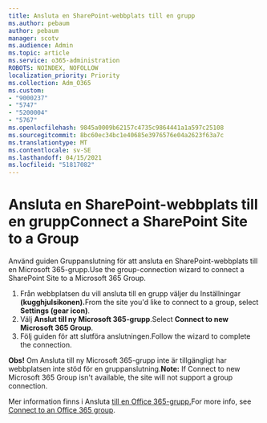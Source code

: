 ```yaml
---
title: Ansluta en SharePoint-webbplats till en grupp
ms.author: pebaum
author: pebaum
manager: scotv
ms.audience: Admin
ms.topic: article
ms.service: o365-administration
ROBOTS: NOINDEX, NOFOLLOW
localization_priority: Priority
ms.collection: Adm_O365
ms.custom:
- "9000237"
- "5747"
- "5200004"
- "5767"
ms.openlocfilehash: 9845a0009b62157c4735c9864441a1a597c25108
ms.sourcegitcommit: 8bc60ec34bc1e40685e3976576e04a2623f63a7c
ms.translationtype: MT
ms.contentlocale: sv-SE
ms.lasthandoff: 04/15/2021
ms.locfileid: "51817082"
---
```

# <a name="connect-a-sharepoint-site-to-a-group"></a><span data-ttu-id="a248d-102">Ansluta en SharePoint-webbplats till en grupp</span><span class="sxs-lookup"><span data-stu-id="a248d-102">Connect a SharePoint Site to a Group</span></span>

<span data-ttu-id="a248d-103">Använd guiden Gruppanslutning för att ansluta en SharePoint-webbplats till en Microsoft 365-grupp.</span><span class="sxs-lookup"><span data-stu-id="a248d-103">Use the group-connection wizard to connect a SharePoint Site to a Microsoft 365 Group.</span></span>

1. <span data-ttu-id="a248d-104">Från webbplatsen du vill ansluta till en grupp väljer du Inställningar **(kugghjulsikonen).**</span><span class="sxs-lookup"><span data-stu-id="a248d-104">From the site you'd like to connect to a group, select  **Settings (gear icon)**.</span></span>
2. <span data-ttu-id="a248d-105">Välj  **Anslut till ny Microsoft 365-grupp**.</span><span class="sxs-lookup"><span data-stu-id="a248d-105">Select  **Connect to new Microsoft 365 Group**.</span></span>
3. <span data-ttu-id="a248d-106">Följ guiden för att slutföra anslutningen.</span><span class="sxs-lookup"><span data-stu-id="a248d-106">Follow the wizard to complete the connection.</span></span>

<span data-ttu-id="a248d-107">**Obs!**  Om Ansluta till ny Microsoft 365-grupp inte är tillgängligt har webbplatsen inte stöd för en gruppanslutning.</span><span class="sxs-lookup"><span data-stu-id="a248d-107">**Note:**  If Connect to new Microsoft 365 Group isn't available, the site will not support a group connection.</span></span>

<span data-ttu-id="a248d-108">Mer information finns i Ansluta [till en Office 365-grupp.](https://docs.microsoft.com/sharepoint/dev/transform/modernize-connect-to-office365-group)</span><span class="sxs-lookup"><span data-stu-id="a248d-108">For more info, see  [Connect to an Office 365 group](https://docs.microsoft.com/sharepoint/dev/transform/modernize-connect-to-office365-group).</span></span>